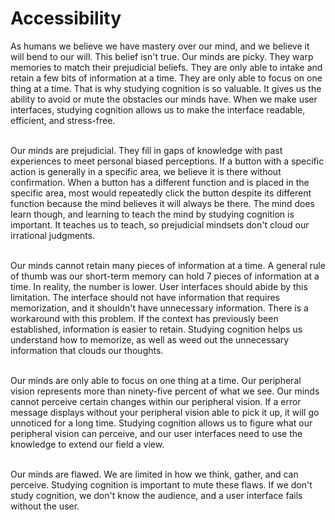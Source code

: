 # Accessibility







As humans we believe we have mastery over our mind, and we believe it will bend to our will. This belief isn't true. Our minds are picky. They warp memories to match their prejudicial beliefs. They are only able to intake and retain a few bits of information at a time. They are only able to focus on one thing at a time. That is why studying cognition is so valuable. It gives us the ability to avoid or mute the obstacles our minds have. When we make user interfaces, studying cognition allows us to make the interface readable, efficient, and stress-free. <br/><br/>

Our minds are prejudicial. They fill in gaps of knowledge with past experiences to meet personal biased perceptions. If a button with a specific action is generally in a specific area, we believe it is there without confirmation. When a button has a different function and is placed in the specific area, most would repeatedly click the button despite its different function because the mind believes it will always be there. The mind does learn though, and learning to teach the mind by studying cognition is important. It teaches us to teach, so prejudicial mindsets don't cloud our irrational judgments. <br/><br/>

Our minds cannot retain many pieces of information at a time. A general rule of thumb was our short-term memory can hold 7 pieces of information at a time. In reality, the number is lower. User interfaces should abide by this limitation. The interface should not have information that requires memorization, and it shouldn't have unnecessary information. There is a workaround with this problem. If the context has previously been established, information is easier to retain. Studying cognition helps us understand how to memorize, as well as weed out the unnecessary information that clouds our thoughts. <br/><br/>

Our minds are only able to focus on one thing at a time. Our peripheral vision represents more than ninety-five percent of what we see. Our minds cannot perceive certain changes within our peripheral vision. If a error message displays without your peripheral vision able to pick it up, it will go unnoticed for a long time. Studying cognition allows us to figure what our peripheral vision can perceive, and our user interfaces need to use the knowledge to extend our field a view. <br/><br/>

Our minds are flawed. We are limited in how we think, gather, and can perceive. Studying cognition is important to mute these flaws. If we don't study cognition, we don't know the audience, and a user interface fails without the user. 
